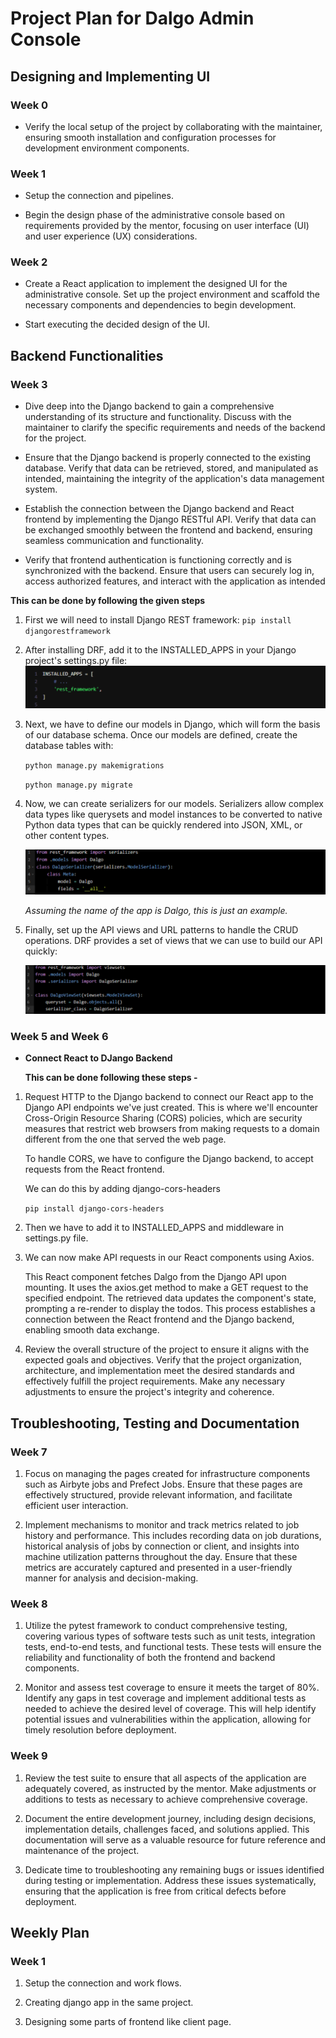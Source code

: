# Project Plan for Dalgo Admin Console 

## Designing and Implementing UI

### Week 0

- Verify the local setup of the project by collaborating with the maintainer, ensuring smooth
installation and configuration processes for development environment components.

### Week 1

- Setup the connection and pipelines.

- Begin the design phase of the administrative console based on requirements provided by the
mentor, focusing on user interface (UI) and user experience (UX) considerations.

### Week 2

- Create a React application to implement the designed UI for the administrative console. Set up
the project environment and scaffold the necessary components and dependencies to begin
development.

- Start executing the decided design of the UI.

## Backend Functionalities

### Week 3

- Dive deep into the Django backend to gain a comprehensive understanding of its structure and
functionality. Discuss with the maintainer to clarify the specific requirements and needs of the
backend for the project.

- Ensure that the Django backend is properly connected to the existing database. Verify that data
can be retrieved, stored, and manipulated as intended, maintaining the integrity of the
application's data management system.

- Establish the connection between the Django backend and React frontend by implementing the
Django RESTful API. Verify that data can be exchanged smoothly between the frontend and
backend, ensuring seamless communication and functionality.

- Verify that frontend authentication is functioning correctly and is synchronized with the
backend. Ensure that users can securely log in, access authorized features, and interact with the
application as intended

**This can be done by following the given steps**

1. First we will need to install Django REST framework: `pip install djangorestframework`

2. After installing DRF, add it to the INSTALLED_APPS in your Django project's settings.py file: 
    ![alt text](image-1.png)

3. Next, we have to define our models in Django, which will form the basis of our database schema. Once our models are defined, create the database tables with:

    `python manage.py makemigrations`

    `python manage.py migrate`

4. Now, we can create serializers for our models. Serializers allow complex data types like querysets and
model instances to be converted to native Python data types that can be quickly rendered into JSON,
XML, or other content types.

    ![alt text](image-3.png)

    *Assuming the name of the app is Dalgo, this is just an example.* 
 
 5. Finally, set up the API views and URL patterns to handle the CRUD operations. DRF provides a set of
views that we can use to build our API quickly:

    ![alt text](image-4.png)

### Week 5 and Week 6

- **Connect React to DJango Backend** 

    **This can be done following these steps -**

1. Request HTTP to the Django backend to connect our React app to the Django API endpoints we've just
created. This is where we'll encounter Cross-Origin Resource Sharing (CORS) policies, which are security
measures that restrict web browsers from making requests to a domain different from the one that
served the web page.

    To handle CORS, we have to configure the Django backend, to accept requests from the React frontend.

    We can do this by adding django-cors-headers

    `pip install django-cors-headers`

2. Then we have to add it to INSTALLED_APPS and middleware in settings.py file.

3. We can now make API requests in our React components using Axios.

    This React component fetches Dalgo from the Django API upon mounting. It uses the axios.get method
    to make a GET request to the specified endpoint. The retrieved data updates the component's state,
    prompting a re-render to display the todos. This process establishes a connection between the React
    frontend and the Django backend, enabling smooth data exchange.

4. Review the overall structure of the project to ensure it aligns with the expected goals and
objectives. Verify that the project organization, architecture, and implementation meet the
desired standards and effectively fulfill the project requirements. Make any necessary
adjustments to ensure the project's integrity and coherence.

## Troubleshooting, Testing and Documentation

### Week 7

1. Focus on managing the pages created for infrastructure components such as Airbyte jobs and
Prefect Jobs. Ensure that these pages are effectively structured, provide relevant information,
and facilitate efficient user interaction.

2. Implement mechanisms to monitor and track metrics related to job history and performance.
This includes recording data on job durations, historical analysis of jobs by connection or client,
and insights into machine utilization patterns throughout the day. Ensure that these metrics are
accurately captured and presented in a user-friendly manner for analysis and decision-making.

### Week 8

1. Utilize the pytest framework to conduct comprehensive testing, covering various types of
software tests such as unit tests, integration tests, end-to-end tests, and functional tests. These
tests will ensure the reliability and functionality of both the frontend and backend components.

2. Monitor and assess test coverage to ensure it meets the target of 80%. Identify any gaps in test
coverage and implement additional tests as needed to achieve the desired level of coverage. This
will help identify potential issues and vulnerabilities within the application, allowing for timely
resolution before deployment.

### Week 9

1. Review the test suite to ensure that all aspects of the application are adequately covered, as
instructed by the mentor. Make adjustments or additions to tests as necessary to achieve
comprehensive coverage.

2. Document the entire development journey, including design decisions, implementation details,
challenges faced, and solutions applied. This documentation will serve as a valuable resource for
future reference and maintenance of the project.

3. Dedicate time to troubleshooting any remaining bugs or issues identified during testing or
implementation. Address these issues systematically, ensuring that the application is free from
critical defects before deployment.


## Weekly Plan 

### Week 1

1. Setup the connection and work flows.

2. Creating django app in the same project.

3. Designing some parts of frontend like client page.